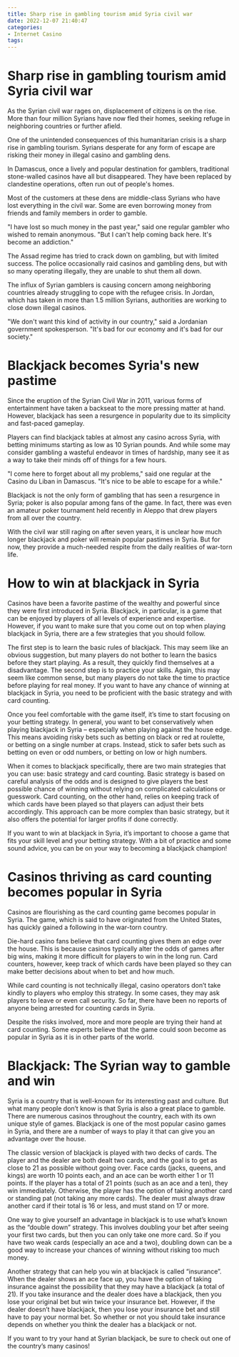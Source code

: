 ```yaml
---
title: Sharp rise in gambling tourism amid Syria civil war
date: 2022-12-07 21:40:47
categories:
- Internet Casino
tags:
---
```



#  Sharp rise in gambling tourism amid Syria civil war

As the Syrian civil war rages on, displacement of citizens is on the rise. More than four million Syrians have now fled their homes, seeking refuge in neighboring countries or further afield.

One of the unintended consequences of this humanitarian crisis is a sharp rise in gambling tourism. Syrians desperate for any form of escape are risking their money in illegal casino and gambling dens.

In Damascus, once a lively and popular destination for gamblers, traditional stone-walled casinos have all but disappeared. They have been replaced by clandestine operations, often run out of people's homes.

Most of the customers at these dens are middle-class Syrians who have lost everything in the civil war. Some are even borrowing money from friends and family members in order to gamble.

"I have lost so much money in the past year," said one regular gambler who wished to remain anonymous. "But I can't help coming back here. It's become an addiction."

The Assad regime has tried to crack down on gambling, but with limited success. The police occasionally raid casinos and gambling dens, but with so many operating illegally, they are unable to shut them all down.

The influx of Syrian gamblers is causing concern among neighboring countries already struggling to cope with the refugee crisis. In Jordan, which has taken in more than 1.5 million Syrians, authorities are working to close down illegal casinos.

"We don't want this kind of activity in our country," said a Jordanian government spokesperson. "It's bad for our economy and it's bad for our society."

#  Blackjack becomes Syria's new pastime

Since the eruption of the Syrian Civil War in 2011, various forms of entertainment have taken a backseat to the more pressing matter at hand. However, blackjack has seen a resurgence in popularity due to its simplicity and fast-paced gameplay.

Players can find blackjack tables at almost any casino across Syria, with betting minimums starting as low as 10 Syrian pounds. And while some may consider gambling a wasteful endeavor in times of hardship, many see it as a way to take their minds off of things for a few hours.

"I come here to forget about all my problems," said one regular at the Casino du Liban in Damascus. "It's nice to be able to escape for a while."

Blackjack is not the only form of gambling that has seen a resurgence in Syria; poker is also popular among fans of the game. In fact, there was even an amateur poker tournament held recently in Aleppo that drew players from all over the country.

With the civil war still raging on after seven years, it is unclear how much longer blackjack and poker will remain popular pastimes in Syria. But for now, they provide a much-needed respite from the daily realities of war-torn life.

#  How to win at blackjack in Syria

Casinos have been a favorite pastime of the wealthy and powerful since they were first introduced in Syria. Blackjack, in particular, is a game that can be enjoyed by players of all levels of experience and expertise. However, if you want to make sure that you come out on top when playing blackjack in Syria, there are a few strategies that you should follow.

The first step is to learn the basic rules of blackjack. This may seem like an obvious suggestion, but many players do not bother to learn the basics before they start playing. As a result, they quickly find themselves at a disadvantage. The second step is to practice your skills. Again, this may seem like common sense, but many players do not take the time to practice before playing for real money. If you want to have any chance of winning at blackjack in Syria, you need to be proficient with the basic strategy and with card counting.

Once you feel comfortable with the game itself, it’s time to start focusing on your betting strategy. In general, you want to bet conservatively when playing blackjack in Syria – especially when playing against the house edge. This means avoiding risky bets such as betting on black or red at roulette, or betting on a single number at craps. Instead, stick to safer bets such as betting on even or odd numbers, or betting on low or high numbers.

When it comes to blackjack specifically, there are two main strategies that you can use: basic strategy and card counting. Basic strategy is based on careful analysis of the odds and is designed to give players the best possible chance of winning without relying on complicated calculations or guesswork. Card counting, on the other hand, relies on keeping track of which cards have been played so that players can adjust their bets accordingly. This approach can be more complex than basic strategy, but it also offers the potential for larger profits if done correctly.

If you want to win at blackjack in Syria, it’s important to choose a game that fits your skill level and your betting strategy. With a bit of practice and some sound advice, you can be on your way to becoming a blackjack champion!

#  Casinos thriving as card counting becomes popular in Syria




Casinos are flourishing as the card counting game becomes popular in Syria. The game, which is said to have originated from the United States, has quickly gained a following in the war-torn country.

Die-hard casino fans believe that card counting gives them an edge over the house. This is because casinos typically alter the odds of games after big wins, making it more difficult for players to win in the long run. Card counters, however, keep track of which cards have been played so they can make better decisions about when to bet and how much.

While card counting is not technically illegal, casino operators don’t take kindly to players who employ this strategy. In some cases, they may ask players to leave or even call security. So far, there have been no reports of anyone being arrested for counting cards in Syria.

Despite the risks involved, more and more people are trying their hand at card counting. Some experts believe that the game could soon become as popular in Syria as it is in other parts of the world.

#  Blackjack: The Syrian way to gamble and win

Syria is a country that is well-known for its interesting past and culture. But what many people don’t know is that Syria is also a great place to gamble. There are numerous casinos throughout the country, each with its own unique style of games. Blackjack is one of the most popular casino games in Syria, and there are a number of ways to play it that can give you an advantage over the house.

The classic version of blackjack is played with two decks of cards. The player and the dealer are both dealt two cards, and the goal is to get as close to 21 as possible without going over. Face cards (jacks, queens, and kings) are worth 10 points each, and an ace can be worth either 1 or 11 points. If the player has a total of 21 points (such as an ace and a ten), they win immediately. Otherwise, the player has the option of taking another card or standing pat (not taking any more cards). The dealer must always draw another card if their total is 16 or less, and must stand on 17 or more.

One way to give yourself an advantage in blackjack is to use what’s known as the “double down” strategy. This involves doubling your bet after seeing your first two cards, but then you can only take one more card. So if you have two weak cards (especially an ace and a two), doubling down can be a good way to increase your chances of winning without risking too much money.

Another strategy that can help you win at blackjack is called “insurance”. When the dealer shows an ace face up, you have the option of taking insurance against the possibility that they may have a blackjack (a total of 21). If you take insurance and the dealer does have a blackjack, then you lose your original bet but win twice your insurance bet. However, if the dealer doesn’t have blackjack, then you lose your insurance bet and still have to pay your normal bet. So whether or not you should take insurance depends on whether you think the dealer has a blackjack or not.

If you want to try your hand at Syrian blackjack, be sure to check out one of the country’s many casinos!